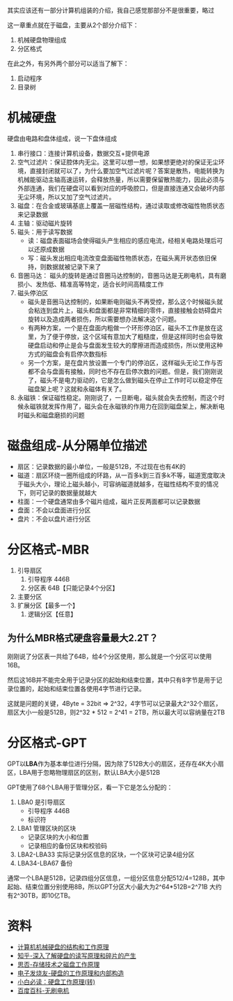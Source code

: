 
其实应该还有一部分计算机组装的介绍，我自己感觉那部分不是很重要，略过

这一章重点就在于磁盘，主要从2个部分介绍下：
1. 机械硬盘物理组成
2. 分区格式

在此之外，有另外两个部分可以适当了解下：
1. 启动程序
2. 目录树

# 机械硬盘
硬盘由电路和盘体组成，说一下盘体组成

1. 串行接口：连接计算机设备，数据交互+提供电源
2. 空气过滤片：保证腔体内无尘。这里可以想一想，如果想更绝对的保证无尘环境，直接封闭就可以了，为什么要加空气过滤片呢？答案是散热，电能转换为机械能驱动主轴高速运转，会释放热量，所以需要保留散热能力，因此必须与外部连通，我们在硬盘可以看到对应的呼吸腔口，但是直接连通又会破坏内部无尘环境，所以又加了空气过滤片。
3. 磁盘：在合金或玻璃基底上覆盖一层磁性结构，通过读取或修改磁性物质状态来记录数据
4. 主轴：驱动磁片旋转
5. 磁头：用于读写数据
   - 读：磁盘表面磁场会使得磁头产生相应的感应电流，经相关电路处理后可以还原成数据
   - 写：磁头发出相应电流改变盘面磁性物质状态，在磁头离开状态依旧保持，则数据就被记录下来了
6. 音圈马达： 磁头的旋转是通过音圈马达控制的，音圈马达是无刷电机，具有磨损小、发热低、精准高等特定，适合长时间高精度工作
7. 磁头停泊区
   - 磁头是音圈马达控制的，如果断电则磁头不再受控，那么这个时候磁头就会粘连到盘片上，磁头和盘面都是非常精细的零件，直接接触会妨碍盘片旋转以及造成两者损伤，所以需要想办法解决这个问题。
   - 有两种方案，一个是在盘面内粗做一个环形停泊区，磁头不工作是放在这里，为了便于停放，这个区域有意加大了粗糙度，但是这样同时也会导致硬盘启动和停止是会与盘面发生较大的摩擦进而造成损伤，所以使用这种方式的磁盘会有启停次数指标
   - 另一个方案，是在盘片放设置一个专门的停泊区，这样磁头无论工作与否都不会与盘面有接触，同时也不存在启停次数的问题。但是，我们刚刚说了，磁头不是电力驱动的，它是怎么做到磁头在停止工作时可以稳定停在磁盘架上呢？这就和永磁体有关了。
8. 永磁铁：保证磁性稳定。刚刚说了，一旦断电，磁头就会失去控制，而这个时候永磁铁就发挥作用了，磁头会在永磁铁的作用力在回到磁盘架上，解决断电时磁头和磁盘磨损的问题

# 磁盘组成-从分隔单位描述
- 扇区：记录数据的最小单位，一般是512B，不过现在也有4K的
- 磁道：扇区环绕一圈所组成的环路，从一百多k到三百多k不等，磁道宽度取决于磁头大小，理论上磁头越小，可容纳磁道就越多，在磁性结构不变的情况下，则可记录的数据量就越大
- 柱面：一个硬盘通常由多个磁片组成，磁片正反两面都可以记录数据
- 盘面：不会以盘面进行分区
- 盘片：不会以盘片进行分区

# 分区格式-MBR
1. 引导扇区
   1. 引导程序 446B
   2. 分区表 64B【只能记录4个分区】
2. 主要分区
3. 扩展分区【最多一个】
   1. 逻辑分区【任意】

## 为什么MBR格式硬盘容量最大2.2T？
刚刚说了分区表一共给了64B，给4个分区使用，那么就是一个分区可以使用16B。

然后这16B并不能完全用于记录分区的起始和结束位置，其中只有8字节是用于记录位置的，起始和结束位置各使用4字节进行记录。

这就是问题的关键，4Byte = 32bit => 2^32，4字节可以记录最大2^32个扇区，扇区大小一般是512B，则2^32 * 512 = 2^41 = 2TB，所以最大可以容纳量在2TB

# 分区格式-GPT
GPT以**LBA**作为基本单位进行分隔，因为除了512B大小的扇区，还存在4K大小扇区，LBA用于忽略物理扇区的区别，默认LBA大小是512B

GPT使用了68个LBA用于管理分区，看一下它是怎么分配的：
1. LBA0 是引导扇区
   - 引导程序 446B
   - 标识符
2. LBA1 管理区块的区块
   - 记录区块的大小和位置
   - 记录相应的备份区块和校验码
3. LBA2-LBA33 实际记录分区信息的区块，一个区块可记录4组分区
4. LBA34-LBA67 备份

通常一个LBA是512B，记录四组分区信息，一组分区信息分配512/4=128B，其中起始、结束位置分别使用8B，所以GPT分区大小最大为2^64*512B=2^71B 大约有2^30TB，即10亿TB。

# 资料
- [计算机机械硬盘的结构和工作原理](https://blog.csdn.net/xingjiarong/article/details/46312571)
- [知乎-深入了解硬盘的读写原理和碎片的产生](https://zhuanlan.zhihu.com/p/34915311)
- [思否-存储技术之磁盘工作原理](https://segmentfault.com/a/1190000000653103)
- [电子发烧友-硬盘的工作原理和内部构造](https://www.elecfans.com/baike/zhujipeijian/yingpang/202012281441782.html)
- [小白必读：硬盘工作原理(转)](http://www.jundacheng.com/jstd/html/?1880.html)
- [百度百科-无刷电机](https://baike.baidu.com/item/%E6%97%A0%E5%88%B7%E7%94%B5%E6%9C%BA/6255414)
